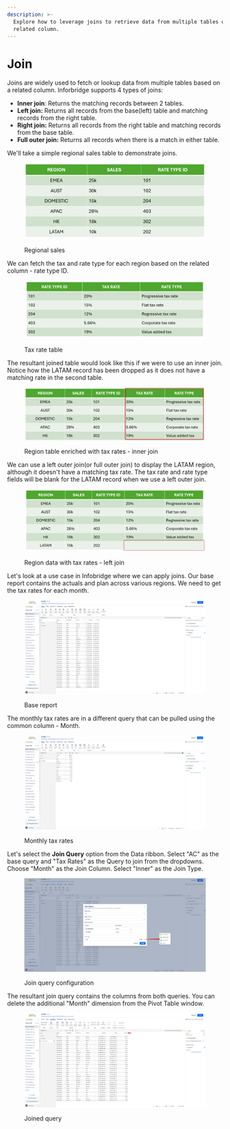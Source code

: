 ```yaml
---
description: >-
  Explore how to leverage joins to retrieve data from multiple tables using a
  related column.
---
```


# Join

Joins are widely used to fetch or lookup data from multiple tables based on a related column. Inforbridge supports 4 types of joins:

* **Inner join**: Returns the matching records between 2 tables.
* **Left join:** Returns all records from the base(left) table and matching records from the right table.
* **Right join:** Returns all records from the right table and matching records from the base table.
* **Full outer join:** Returns all records when there is a match in either table.

We'll take a simple regional sales table to demonstrate joins.&#x20;

<figure><img src="../../../.gitbook/assets/image (2).png" alt=""><figcaption><p>Regional sales</p></figcaption></figure>

We can fetch the tax and rate type for each region based on the related column - rate type ID.

<figure><img src="../../../.gitbook/assets/image (1) (1) (1) (1).png" alt=""><figcaption><p>Tax rate table</p></figcaption></figure>

The resultant joined table would look like this if we were to use an inner join. Notice how the LATAM record has been dropped as it does not have a matching rate in the second table.

<figure><img src="../../../.gitbook/assets/image (3).png" alt=""><figcaption><p>Region table enriched with tax rates - inner join</p></figcaption></figure>

We can use a left outer join(or full outer join) to display the LATAM region, although it doesn't have a matching tax rate. The tax rate and rate type fields will be blank for the LATAM record when we use a left outer join.

<figure><img src="../../../.gitbook/assets/image (4).png" alt=""><figcaption><p>Region data with tax rates - left join</p></figcaption></figure>

Let's look at a use case in Infobridge where we can apply joins. Our base report contains the actuals and plan across various regions. We need to get the tax rates for each month.

<figure><img src="../../../.gitbook/assets/image (1333).png" alt=""><figcaption><p>Base report</p></figcaption></figure>

The monthly tax rates are in a different query that can be pulled using the common column - Month.

<figure><img src="../../../.gitbook/assets/image (1334).png" alt=""><figcaption><p>Monthly tax rates</p></figcaption></figure>

Let's select the **Join Query** option from the Data ribbon. Select "AC" as the base query and "Tax Rates" as the Query to join from the dropdowns. Choose "Month" as the Join Column. Select "Inner" as the Join Type.

<figure><img src="../../../.gitbook/assets/image (1335).png" alt=""><figcaption><p>Join query configuration</p></figcaption></figure>

The resultant join query contains the columns from both queries. You can delete the additional "Month" dimension from the Pivot Table window.

<figure><img src="../../../.gitbook/assets/image (1336).png" alt=""><figcaption><p>Joined query</p></figcaption></figure>
